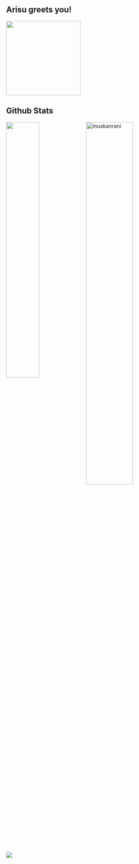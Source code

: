 <h2>Arisu greets you!</h2>


<img align='center' src='https://user-images.githubusercontent.com/5713670/87202985-820dcb80-c2b6-11ea-9f56-7ec461c497c3.gif' width='200"'>

<h2> Github Stats </h2> 
<a href="https://github.com/muskanrani/github-readme-stats"><img align="left" width="42%" src="https://github-readme-stats.vercel.app/api/top-langs/?username=Arisuq&layout=compact&theme=tokyonight" /></a>
</a>


<img width="50%" src="https://github-readme-streak-stats.herokuapp.com/?user=Arisuq&theme=tokyonight" alt="muskanrani" />
<br/>

![](https://komarev.com/ghpvc/?username=Arisuq&color=brightgreen)

